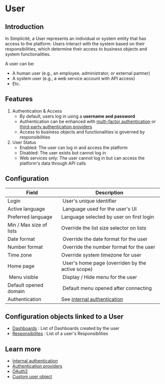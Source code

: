 # User

## Introduction

In Simplicité, a User represents an individual or system entity that has access to the platform. Users interact with the system based on their responsibilities, which determine their access to business objects and system functionalities.

A user can be:
- A human user (e.g., an employee, administrator, or external partner)
- A system user (e.g., a web service account with API access)
- Etc.

## Features

1. Authentication & Access
    - By default, users log in using a **username and password**
    - Authentication can be enhanced with [multi-factor authentication](/lesson/docs/authentication/internal-auth) or [third-party authentication providers](/lesson/docs/authentication/oauth2)
    - Access to business objects and functionalities is governed by responsibilities
2. User Status 
    - Enabled: The user can log in and access the platform
    - Disabled: The user exists but cannot log in
    - Web services only: The user cannot log in but can access the platform's data through API calls

## Configuration

| Field | Description |
| ----- | ----------- |
| Login | User's unique identifier | 
| Active language | Language used for the user's UI |
| Preferred language | Language selected by user on first login |
| Min / Max size of lists | Override the list size selector on lists |
| Date format | Override the date format for the user |
| Number format | Override the number format for the user |
| Time zone | Override system timezone for user |
| Home page | User's home page (overriden by the active scope) |
| Menu visible | Display / Hide menu for the user |
| Default opened domain | Default menu opened after connecting |
| Authentication | See [internal authentication](/lesson/docs/authentication/internal-auth) |

## Configuration objects linked to a User

- [Dashboards](/lesson/docs/platform/userinterface/views/dashboard) : List of Dashboards created by the user
- [Responsibilites](/lesson/docs/platform/usersrights/responsibilities) : List of a user's Responsiblities

## Learn more

- [Internal authentication](/lesson/docs/authentication/internal-auth)
- [Authentication providers](/lesson/docs/authentication/auth-providers)
- [OAuth2](/lesson/docs/authentication/oauth2)
- [Custom user object](https://community.simplicite.io/t/custom-user-object)